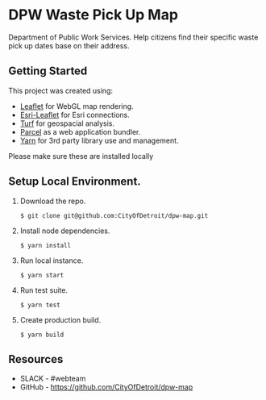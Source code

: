 # DPW Waste Pick Up Map
Department of Public Work Services. Help citizens find their specific waste pick up dates base on their address.

## Getting Started

This project was created using:
 - [Leaflet](https://leafletjs.com/) for WebGL map rendering.
 - [Esri-Leaflet](https://github.com/Esri/esri-leaflet) for Esri connections.
 - [Turf](https://turfjs.org/) for geospacial analysis.
 - [Parcel](https://parceljs.org/) as a web application bundler.
 - [Yarn](https://yarnpkg.com/en/) for 3rd party library use and management.

Please make sure these are installed locally

## Setup Local Environment.

1. Download the repo.
    ```
    $ git clone git@github.com:CityOfDetroit/dpw-map.git
    ```
2. Install node dependencies.

    ```
    $ yarn install
    ```

3. Run local instance.
    ```
    $ yarn start
    ```

4. Run test suite.
    ```
    $ yarn test
    ```

4. Create production build.
    ```
    $ yarn build
    ```
## Resources

* SLACK - #webteam
* GitHub - https://github.com/CityOfDetroit/dpw-map